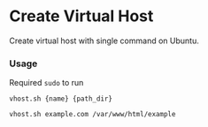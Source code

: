 # Create Virtual Host

Create virtual host with single command on Ubuntu.

### Usage

Required `sudo` to run
```
vhost.sh {name} {path_dir}

vhost.sh example.com /var/www/html/example
```

